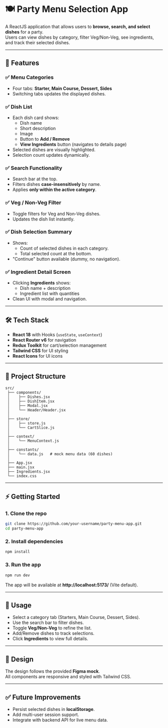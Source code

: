 # 🍽️ Party Menu Selection App

A ReactJS application that allows users to **browse, search, and select dishes** for a party.  
Users can view dishes by category, filter Veg/Non-Veg, see ingredients, and track their selected dishes.

---

## 🚀 Features

### ✅ Menu Categories
- Four tabs: **Starter, Main Course, Dessert, Sides**  
- Switching tabs updates the displayed dishes.

### ✅ Dish List
- Each dish card shows:
  - Dish name
  - Short description
  - Image
  - Button to **Add / Remove**
  - **View Ingredients** button (navigates to details page)
- Selected dishes are visually highlighted.
- Selection count updates dynamically.

### ✅ Search Functionality
- Search bar at the top.  
- Filters dishes **case-insensitively** by name.  
- Applies **only within the active category**.  

### ✅ Veg / Non-Veg Filter
- Toggle filters for Veg and Non-Veg dishes.  
- Updates the dish list instantly.

### ✅ Dish Selection Summary
- Shows:
  - Count of selected dishes in each category.
  - Total selected count at the bottom.
- "Continue" button available (dummy, no navigation).  

### ✅ Ingredient Detail Screen
- Clicking **Ingredients** shows:
  - Dish name + description
  - Ingredient list with quantities
- Clean UI with modal and navigation.

---

## 🛠️ Tech Stack

- **React 18** with Hooks (`useState`, `useContext`)  
- **React Router v6** for navigation  
- **Redux Toolkit** for cart/selection management  
- **Tailwind CSS** for UI styling  
- **React Icons** for UI icons  

---

## 📂 Project Structure
```
src/
 ├── components/
 │    ├── Dishes.jsx
 │    ├── DishItem.jsx
 │    ├── Modal.jsx
 │    └── Header/Header.jsx
 │
 ├── store/
 │    ├── store.js
 │    └── CartSlice.js
 │
 ├── context/
 │    └── MenuContext.js
 │
 ├── constants/
 │    └── data.js   # mock menu data (60 dishes)
 │
 ├── App.jsx
 ├── main.jsx
 ├── Ingredients.jsx
 └── index.css
```

---

## ⚡ Getting Started

### 1. Clone the repo
```bash
git clone https://github.com/your-username/party-menu-app.git
cd party-menu-app
```

### 2. Install dependencies
```bash
npm install
```

### 3. Run the app
```bash
npm run dev
```

The app will be available at **http://localhost:5173/** (Vite default).  

---

## 📖 Usage
- Select a category tab (Starters, Main Course, Dessert, Sides).  
- Use the search bar to filter dishes.  
- Toggle **Veg/Non-Veg** to refine the list.  
- Add/Remove dishes to track selections.  
- Click **Ingredients** to view full details.  

---

## 🎨 Design
The design follows the provided **Figma mock**.  
All components are responsive and styled with Tailwind CSS.  

---

## ✅ Future Improvements
- Persist selected dishes in **localStorage**.  
- Add multi-user session support.  
- Integrate with backend API for live menu data.  
